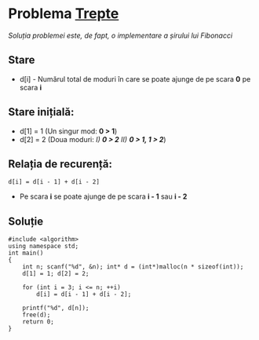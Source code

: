# Problema [Trepte](https://www.pbinfo.ro/probleme/1798/trepte)
<i>Soluția problemei este, de fapt, o implementare a șirului lui Fibonacci</i>

## Stare
- d[i] - Numărul total de moduri în care se poate ajunge de pe scara <b>0</b> pe scara <b>i</b>

## Stare inițială: 
- d[1] = 1 (Un singur mod: <b>0 > 1</b>)
- d[2] = 2 (Doua moduri: <i>I) <b>0 > 2</b></i> <i>II) <b>0 > 1, 1 > 2</b></i>)

## Relația de recurență: 
`d[i] = d[i - 1] + d[i - 2]`
- Pe scara <b>i</b> se poate ajunge de pe scara <b>i - 1</b> sau <b>i - 2</b>

## Soluție
```
#include <algorithm>
using namespace std;
int main()
{
    int n; scanf("%d", &n); int* d = (int*)malloc(n * sizeof(int));
    d[1] = 1; d[2] = 2;
    
    for (int i = 3; i <= n; ++i) 
        d[i] = d[i - 1] + d[i - 2];
    
    printf("%d", d[n]);
    free(d);
    return 0;
}
```